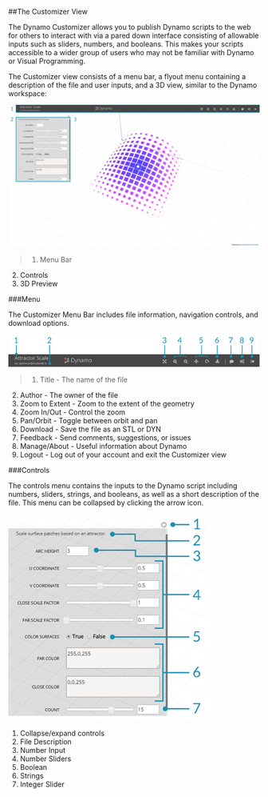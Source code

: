 ##The Customizer View

The Dynamo Customizer allows you to publish Dynamo scripts to the web for others to interact with via a pared down interface consisting of allowable inputs such as sliders, numbers, and booleans. This makes your scripts accessible to a wider group of users who may not be familiar with Dynamo or Visual Programming.

The Customizer view consists of a menu bar, a flyout menu containing a description of the file and user inputs, and a 3D view, similar to the Dynamo workspace:

![](images/customizer_01.png)
> 1. Menu Bar
2.	Controls
3.	3D Preview

###Menu

The Customizer Menu Bar includes file information, navigation controls, and download options.

![](images/customizer_02.png)
>1.	Title - The name of the file
2.	Author - The owner of the file
3.	Zoom to Extent - Zoom to the extent of the geometry
4.	Zoom In/Out - Control the zoom
5.	Pan/Orbit - Toggle between orbit and pan
6.	Download - Save the file as an STL or DYN
7.	Feedback - Send comments, suggestions, or issues
8.	Manage/About - Useful information about Dynamo
9.	Logout - Log out of your account and exit the Customizer view

###Controls

The controls menu contains the inputs to the Dynamo script including numbers, sliders, strings, and booleans, as well as a short description of the file. This menu can be collapsed by clicking the arrow icon.

![](images/customizer_03.png)
1. Collapse/expand controls
2. File Description
2. Number Input
2. Number Sliders
3. Boolean
4. Strings
5. Integer Slider
